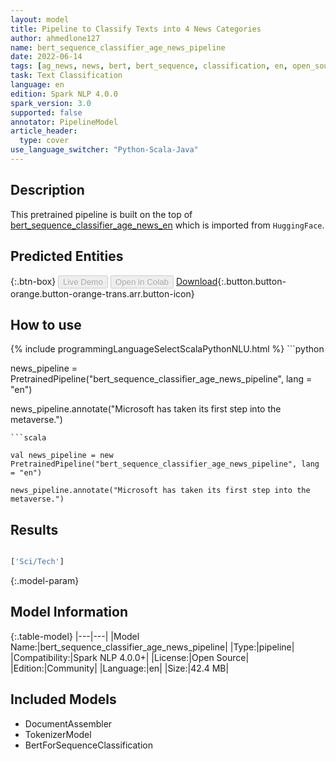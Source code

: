 ```yaml
---
layout: model
title: Pipeline to Classify Texts into 4 News Categories
author: ahmedlone127
name: bert_sequence_classifier_age_news_pipeline
date: 2022-06-14
tags: [ag_news, news, bert, bert_sequence, classification, en, open_source]
task: Text Classification
language: en
edition: Spark NLP 4.0.0
spark_version: 3.0
supported: false
annotator: PipelineModel
article_header:
  type: cover
use_language_switcher: "Python-Scala-Java"
---
```


## Description

This pretrained pipeline is built on the top of [bert_sequence_classifier_age_news_en](https://nlp.johnsnowlabs.com/2021/11/07/bert_sequence_classifier_age_news_en.html) which is imported from `HuggingFace`.

## Predicted Entities



{:.btn-box}
<button class="button button-orange" disabled>Live Demo</button>
<button class="button button-orange" disabled>Open in Colab</button>
[Download](https://s3.amazonaws.com/community.johnsnowlabs.com/ahmedlone127/bert_sequence_classifier_age_news_pipeline_en_4.0.0_3.0_1655212293047.zip){:.button.button-orange.button-orange-trans.arr.button-icon}

## How to use



<div class="tabs-box" markdown="1">
{% include programmingLanguageSelectScalaPythonNLU.html %}
```python

news_pipeline = PretrainedPipeline("bert_sequence_classifier_age_news_pipeline", lang = "en")

news_pipeline.annotate("Microsoft has taken its first step into the metaverse.")
```
```scala

val news_pipeline = new PretrainedPipeline("bert_sequence_classifier_age_news_pipeline", lang = "en")

news_pipeline.annotate("Microsoft has taken its first step into the metaverse.")
```
</div>

## Results

```bash

['Sci/Tech']
```

{:.model-param}
## Model Information

{:.table-model}
|---|---|
|Model Name:|bert_sequence_classifier_age_news_pipeline|
|Type:|pipeline|
|Compatibility:|Spark NLP 4.0.0+|
|License:|Open Source|
|Edition:|Community|
|Language:|en|
|Size:|42.4 MB|

## Included Models

- DocumentAssembler
- TokenizerModel
- BertForSequenceClassification